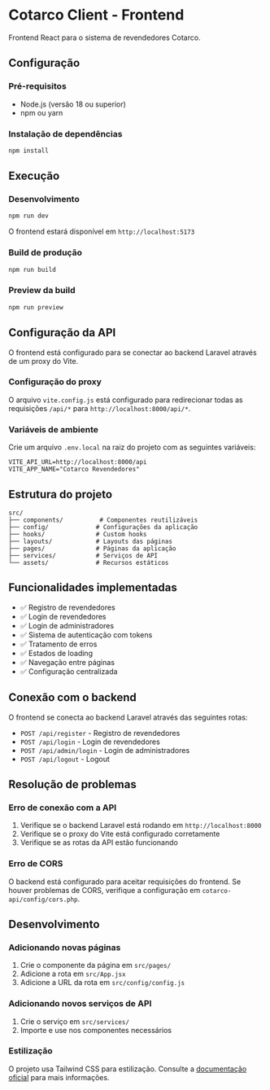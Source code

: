 # Cotarco Client - Frontend

Frontend React para o sistema de revendedores Cotarco.

## Configuração

### Pré-requisitos
- Node.js (versão 18 ou superior)
- npm ou yarn

### Instalação de dependências
```bash
npm install
```

## Execução

### Desenvolvimento
```bash
npm run dev
```

O frontend estará disponível em `http://localhost:5173`

### Build de produção
```bash
npm run build
```

### Preview da build
```bash
npm run preview
```

## Configuração da API

O frontend está configurado para se conectar ao backend Laravel através de um proxy do Vite.

### Configuração do proxy
O arquivo `vite.config.js` está configurado para redirecionar todas as requisições `/api/*` para `http://localhost:8000/api/*`.

### Variáveis de ambiente
Crie um arquivo `.env.local` na raiz do projeto com as seguintes variáveis:

```env
VITE_API_URL=http://localhost:8000/api
VITE_APP_NAME="Cotarco Revendedores"
```

## Estrutura do projeto

```
src/
├── components/          # Componentes reutilizáveis
├── config/             # Configurações da aplicação
├── hooks/              # Custom hooks
├── layouts/            # Layouts das páginas
├── pages/              # Páginas da aplicação
├── services/           # Serviços de API
└── assets/             # Recursos estáticos
```

## Funcionalidades implementadas

- ✅ Registro de revendedores
- ✅ Login de revendedores
- ✅ Login de administradores
- ✅ Sistema de autenticação com tokens
- ✅ Tratamento de erros
- ✅ Estados de loading
- ✅ Navegação entre páginas
- ✅ Configuração centralizada

## Conexão com o backend

O frontend se conecta ao backend Laravel através das seguintes rotas:

- `POST /api/register` - Registro de revendedores
- `POST /api/login` - Login de revendedores
- `POST /api/admin/login` - Login de administradores
- `POST /api/logout` - Logout

## Resolução de problemas

### Erro de conexão com a API
1. Verifique se o backend Laravel está rodando em `http://localhost:8000`
2. Verifique se o proxy do Vite está configurado corretamente
3. Verifique se as rotas da API estão funcionando

### Erro de CORS
O backend está configurado para aceitar requisições do frontend. Se houver problemas de CORS, verifique a configuração em `cotarco-api/config/cors.php`.

## Desenvolvimento

### Adicionando novas páginas
1. Crie o componente da página em `src/pages/`
2. Adicione a rota em `src/App.jsx`
3. Adicione a URL da rota em `src/config/config.js`

### Adicionando novos serviços de API
1. Crie o serviço em `src/services/`
2. Importe e use nos componentes necessários

### Estilização
O projeto usa Tailwind CSS para estilização. Consulte a [documentação oficial](https://tailwindcss.com/) para mais informações.
